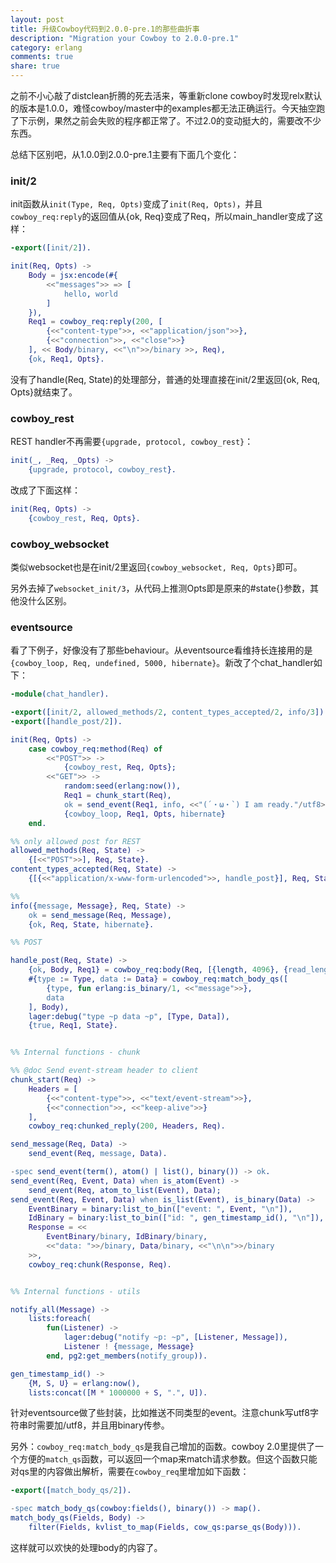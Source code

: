 ```yaml
---
layout: post
title: 升级Cowboy代码到2.0.0-pre.1的那些曲折事
description: "Migration your Cowboy to 2.0.0-pre.1"
category: erlang
comments: true
share: true
---
```


之前不小心敲了distclean折腾的死去活来，等重新clone cowboy时发现relx默认的版本是1.0.0，难怪cowboy/master中的examples都无法正确运行。今天抽空跑了下示例，果然之前会失败的程序都正常了。不过2.0的变动挺大的，需要改不少东西。

总结下区别吧，从1.0.0到2.0.0-pre.1主要有下面几个变化：

### init/2

init函数从`init(Type, Req, Opts)`变成了`init(Req, Opts)`，并且`cowboy_req:reply`的返回值从{ok, Req}变成了Req，所以main_handler变成了这样：

~~~erlang
-export([init/2]).

init(Req, Opts) ->
	Body = jsx:encode(#{
		<<"messages">> => [
			hello, world
		]
	}),
	Req1 = cowboy_req:reply(200, [
		{<<"content-type">>, <<"application/json">>},
		{<<"connection">>, <<"close">>}
	], << Body/binary, <<"\n">>/binary >>, Req),
	{ok, Req1, Opts}.
~~~

没有了handle(Req, State)的处理部分，普通的处理直接在init/2里返回{ok, Req, Opts}就结束了。

### cowboy_rest

REST handler不再需要`{upgrade, protocol, cowboy_rest}`：

~~~erlang
init(_, _Req, _Opts) ->
	{upgrade, protocol, cowboy_rest}.
~~~

改成了下面这样：

~~~erlang
init(Req, Opts) ->
	{cowboy_rest, Req, Opts}.
~~~

### cowboy_websocket

类似websocket也是在init/2里返回`{cowboy_websocket, Req, Opts}`即可。

另外去掉了`websocket_init/3`，从代码上推测Opts即是原来的#state{}参数，其他没什么区别。

### eventsource

看了下例子，好像没有了那些behaviour。从eventsource看维持长连接用的是`{cowboy_loop, Req, undefined, 5000, hibernate}`。新改了个chat_handler如下：

~~~erlang
-module(chat_handler).

-export([init/2, allowed_methods/2, content_types_accepted/2, info/3]).
-export([handle_post/2]).

init(Req, Opts) ->
	case cowboy_req:method(Req) of
		<<"POST">> ->
			{cowboy_rest, Req, Opts};
		<<"GET">> ->
			random:seed(erlang:now()),
			Req1 = chunk_start(Req),
			ok = send_event(Req1, info, <<"(´・ω・`) I am ready."/utf8>>),
			{cowboy_loop, Req1, Opts, hibernate}
	end.

%% only allowed post for REST
allowed_methods(Req, State) ->
	{[<<"POST">>], Req, State}.
content_types_accepted(Req, State) ->
	{[{<<"application/x-www-form-urlencoded">>, handle_post}], Req, State}.

%%
info({message, Message}, Req, State) ->
	ok = send_message(Req, Message),
	{ok, Req, State, hibernate}.

%% POST

handle_post(Req, State) ->
	{ok, Body, Req1} = cowboy_req:body(Req, [{length, 4096}, {read_length, 4096}, {read_timeout, 3000}]),
	#{type := Type, data := Data} = cowboy_req:match_body_qs([
		{type, fun erlang:is_binary/1, <<"message">>},
		data
	], Body),
	lager:debug("type ~p data ~p", [Type, Data]),
	{true, Req1, State}.


%% Internal functions - chunk

%% @doc Send event-stream header to client
chunk_start(Req) ->
	Headers = [
		{<<"content-type">>, <<"text/event-stream">>},
		{<<"connection">>, <<"keep-alive">>}
	],
	cowboy_req:chunked_reply(200, Headers, Req).

send_message(Req, Data) ->
	send_event(Req, message, Data).

-spec send_event(term(), atom() | list(), binary()) -> ok.
send_event(Req, Event, Data) when is_atom(Event) ->
	send_event(Req, atom_to_list(Event), Data);
send_event(Req, Event, Data) when is_list(Event), is_binary(Data) ->
	EventBinary = binary:list_to_bin(["event: ", Event, "\n"]),
	IdBinary = binary:list_to_bin(["id: ", gen_timestamp_id(), "\n"]),
	Response = <<
		EventBinary/binary, IdBinary/binary,
		<<"data: ">>/binary, Data/binary, <<"\n\n">>/binary
	>>,
	cowboy_req:chunk(Response, Req).


%% Internal functions - utils

notify_all(Message) ->
	lists:foreach(
		fun(Listener) ->
			lager:debug("notify ~p: ~p", [Listener, Message]),
			Listener ! {message, Message}
		end, pg2:get_members(notify_group)).

gen_timestamp_id() ->
	{M, S, U} = erlang:now(),  
	lists:concat([M * 1000000 + S, ".", U]).
~~~

针对eventsource做了些封装，比如推送不同类型的event。注意chunk写utf8字符串时需要加/utf8，并且用binary传参。

另外：`cowboy_req:match_body_qs`是我自己增加的函数。cowboy 2.0里提供了一个方便的`match_qs`函数，可以返回一个map来match请求参数。但这个函数只能对qs里的内容做出解析，需要在`cowboy_req`里增加如下函数：

~~~erlang
-export([match_body_qs/2]).

-spec match_body_qs(cowboy:fields(), binary()) -> map().
match_body_qs(Fields, Body) ->
	filter(Fields, kvlist_to_map(Fields, cow_qs:parse_qs(Body))).
~~~

这样就可以欢快的处理body的内容了。
